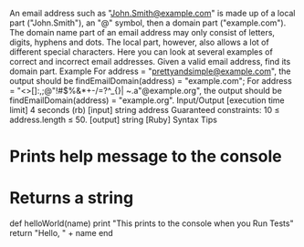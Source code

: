 An email address such as "John.Smith@example.com" is made up of a local part ("John.Smith"), an "@" symbol, then a domain part ("example.com").
The domain name part of an email address may only consist of letters, digits, hyphens and dots. The local part, however, also allows a lot of different special characters. Here you can look at several examples of correct and incorrect email addresses.
Given a valid email address, find its domain part.
Example
For address = "prettyandsimple@example.com", the output should be
findEmailDomain(address) = "example.com";
For address = "<>[]:,;@\"!#$%&*+-/=?^_{}| ~.a\"@example.org", the output should be
findEmailDomain(address) = "example.org".
Input/Output
[execution time limit] 4 seconds (rb)
[input] string address
Guaranteed constraints:
10 ≤ address.length ≤ 50.
[output] string
[Ruby] Syntax Tips
# Prints help message to the console
# Returns a string
def helloWorld(name)
    print "This prints to the console when you Run Tests"
    return "Hello, " + name
end
